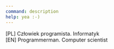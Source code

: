 ```yaml
---
command: description
help: yea :-)
---
```

[](sleep:500)
[PL] Człowiek programista. Informatyk  
[EN] Programmerman. Computer scientist
[](sleep:400)
